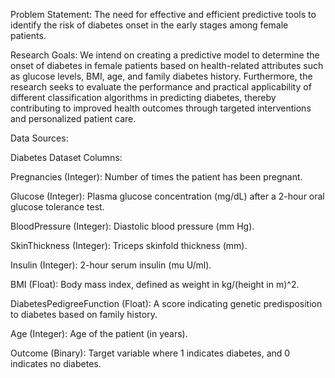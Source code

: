 Problem Statement: The need for effective and efficient predictive tools to identify the risk of diabetes onset in the early stages among female patients. 

Research Goals:  We intend on creating a predictive model to determine the onset of diabetes in female patients based on health-related attributes such as glucose levels, BMI, age, and family diabetes history. Furthermore, the research seeks to evaluate the performance and practical applicability of different classification algorithms in predicting diabetes, thereby contributing to improved health outcomes through targeted interventions and personalized patient care. 

Data Sources:  

Diabetes Dataset 
Columns: 

Pregnancies (Integer): Number of times the patient has been pregnant. 

Glucose (Integer): Plasma glucose concentration (mg/dL) after a 2-hour oral glucose tolerance test. 

BloodPressure (Integer): Diastolic blood pressure (mm Hg). 

SkinThickness (Integer): Triceps skinfold thickness (mm). 

Insulin (Integer): 2-hour serum insulin (mu U/ml). 

BMI (Float): Body mass index, defined as weight in kg/(height in m)^2. 

DiabetesPedigreeFunction (Float): A score indicating genetic predisposition to diabetes based on family history. 

Age (Integer): Age of the patient (in years). 

Outcome (Binary): Target variable where 1 indicates diabetes, and 0 indicates no diabetes. 

 
